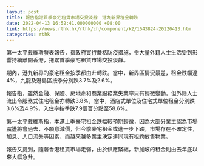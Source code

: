 ```yaml
---
layout: post
title: 報告指港首季豪宅租賃市場交投淡靜　港九新界租金轉跌
date: 2022-04-13 16:52:41.000000000 +08:00
link: https://news.rthk.hk/rthk/ch/component/k2/1643824-20220413.htm
categories: rthk
---
```


第一太平戴維斯發表報告，指政府實行嚴格防疫措施，令大量外籍人士生活受到影響持續離開香港，拖累首季豪宅租賃市場交投淡靜。

期內，港九新界的豪宅租金按季都由升轉跌。當中，新界區情況最差，租金跌幅達4%，九龍及港島區按季分別跌3.7%及2.6%。

報告指，雖然金融、保險、房地產和商業服務業失業率只有輕微變動，但外籍人士流出令服務式住宅租金亦轉跌3.8%，當中，酒店式單位及住宅式單位租金分別跌3.6%及4.9%，入住率按季跌7.9個百分點至58.6%。

第一太平戴維斯指，本港上季豪宅租金跌幅較預期輕微，因為大部分業主認為市場震盪將會過去，不願意減價，但今季豪宅租金或進一步下跌，市場存在不確定性，加息、人口流失等因素，而越來越多業主決定連同現有租約放售物業。

報告又提到，隨著香港租賃市場走弱，由於供應緊絀，新加坡的租金則由去年底以來大幅急升。
